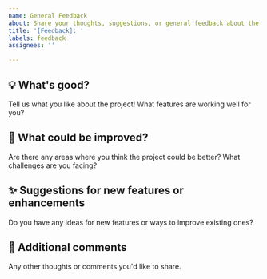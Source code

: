 ```yaml
---
name: General Feedback
about: Share your thoughts, suggestions, or general feedback about the project.
title: '[Feedback]: '
labels: feedback
assignees: ''

---
```


## 💡 What's good?
Tell us what you like about the project! What features are working well for you?

## 🤔 What could be improved?
Are there any areas where you think the project could be better? What challenges are you facing?

## ✨ Suggestions for new features or enhancements
Do you have any ideas for new features or ways to improve existing ones?

## 📝 Additional comments
Any other thoughts or comments you'd like to share.